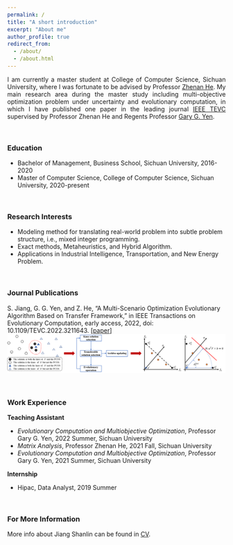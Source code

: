 ```yaml
---
permalink: /
title: "A short introduction"
excerpt: "About me"
author_profile: true
redirect_from: 
  - /about/
  - /about.html
---
```


<!-- ## A short introduction -->
<p style="text-align:justify;"> 
I am currently a master student at College of Computer Science, Sichuan University, where I was fortunate to be advised by Professor <a href="https://kaminzzz.github.io/" target="_blank">Zhenan He</a>. My main research area during the master study including multi-objective optimization problem under uncertainty and evolutionary computation, in which I have published one paper in the leading journal <a href="https://ieeexplore.ieee.org/xpl/RecentIssue.jsp?punumber=4235" target="_blank">IEEE TEVC</a> supervised by Professor Zhenan He and Regents Professor <a href="https://experts.okstate.edu/gyen" target="_blank">Gary G. Yen</a>.
</p>

<br/>

### Education
* Bachelor of Management, Business School, Sichuan University, 2016-2020
* Master of Computer Science, College of Computer Science, Sichuan University, 2020-present

<br/>

### Research Interests
* Modeling method for translating real-world problem into subtle problem structure, i.e., mixed integer programming.
* Exact methods, Metaheuristics, and Hybrid Algorithm.
* Applications in Industrial Intelligence, Transportation, and New Energy Problem.

<br/>

### Journal Publications
<!-- <img align="left" src="https://github.com/Lin-JiangShanlin/Lin-JiangShanlin.github.io/blob/master/images/publications/JSL2022.png?raw=true"/>

**A Multi-Scenario Optimization Evolutionary Algorithm Based on Transfer Framework**

Shanlin Jiang, [Gary G. Yen](https://experts.okstate.edu/gyen), and Zhenan He

IEEE Transactions on Evolutionary Computation -->

S. Jiang, G. G. Yen, and Z. He, “A Multi-Scenario Optimization Evolutionary Algorithm Based on Transfer Framework,” in IEEE Transactions on Evolutionary Computation, early access, 2022, doi: 10.1109/TEVC.2022.3211643.
[[paper](https://ieeexplore.ieee.org/document/9910596)]
![JSL2022](https://github.com/Lin-JiangShanlin/Lin-JiangShanlin.github.io/blob/master/images/publications/JSL2022-1.png?raw=true)

<br/>

### Work Experience
**Teaching Assistant**
+ *Evolutionary Computation and Multiobjective Optimization*, Professor Gary G. Yen, 2022 Summer, Sichuan University
+ *Matrix Analysis*, Professor Zhenan He, 2021 Fall, Sichuan University
+ *Evolutionary Computation and Multiobjective Optimization*, Professor Gary G. Yen, 2021 Summer, Sichuan University

**Internship**
+ Hipac, Data Analyst, 2019 Summer

<br/>

### For More Information
More info about Jiang Shanlin can be found in [CV](http://lin-jiangshanlin.github.io/files/Curriculum_Vitae-Jiangshanlin.pdf).
